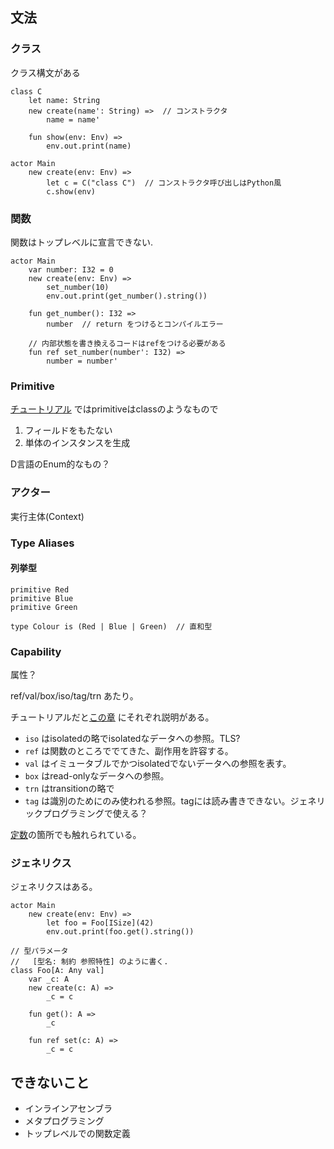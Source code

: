 
## 文法

### クラス

クラス構文がある

```pony
class C
    let name: String
    new create(name': String) =>  // コンストラクタ
        name = name'

    fun show(env: Env) =>
        env.out.print(name)

actor Main
    new create(env: Env) =>
        let c = C("class C")  // コンストラクタ呼び出しはPython風
        c.show(env)
```

### 関数

関数はトップレベルに宣言できない.

```pony
actor Main
    var number: I32 = 0
    new create(env: Env) =>
        set_number(10)
        env.out.print(get_number().string())

    fun get_number(): I32 =>
        number  // return をつけるとコンパイルエラー

    // 内部状態を書き換えるコードはrefをつける必要がある
    fun ref set_number(number': I32) =>
        number = number'
```

### Primitive

[チュートリアル](https://tutorial.ponylang.org/types/primitives.html) ではprimitiveはclassのようなもので

1. フィールドをもたない
2. 単体のインスタンスを生成

D言語のEnum的なもの？

### アクター

実行主体(Context)

### Type Aliases

#### 列挙型

```pony
primitive Red
primitive Blue
primitive Green

type Colour is (Red | Blue | Green)  // 直和型
```

### Capability

属性？

ref/val/box/iso/tag/trn あたり。

チュートリアルだと[この章](https://tutorial.ponylang.org/capabilities/reference-capabilities.html) にそれぞれ説明がある。

- `iso` はisolatedの略でisolatedなデータへの参照。TLS?
- `ref` は関数のところででてきた、副作用を許容する。
- `val` はイミュータブルでかつisolatedでないデータへの参照を表す。
- `box` はread-onlyなデータへの参照。
- `trn` はtransitionの略で
- `tag` は識別のためにのみ使われる参照。tagには読み書きできない。ジェネリックプログラミングで使える？

[定数](https://tutorial.ponylang.org/generics/generic-constraints.html)の箇所でも触れられている。

### ジェネリクス

ジェネリクスはある。

```pony
actor Main
    new create(env: Env) =>
        let foo = Foo[ISize](42)
        env.out.print(foo.get().string())

// 型パラメータ
//   [型名: 制約 参照特性] のように書く.
class Foo[A: Any val]
    var _c: A
    new create(c: A) =>
        _c = c

    fun get(): A =>
        _c

    fun ref set(c: A) =>
        _c = c
```

## できないこと

- インラインアセンブラ
- メタプログラミング
- トップレベルでの関数定義

